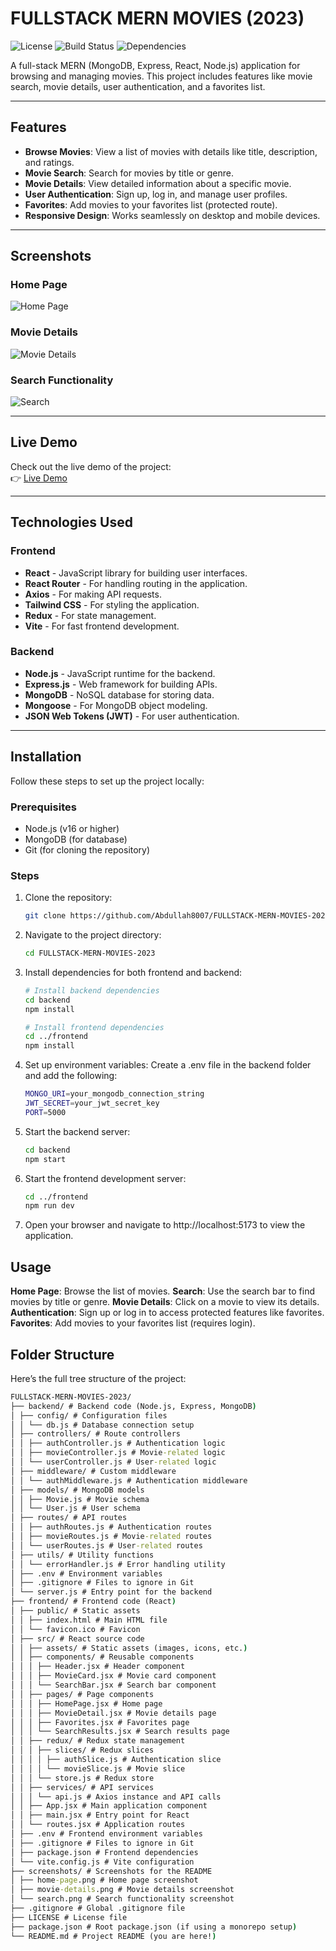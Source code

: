 # FULLSTACK MERN MOVIES (2023)

![License](https://img.shields.io/badge/License-MIT-blue.svg)
![Build Status](https://img.shields.io/badge/Build-Passing-brightgreen.svg)
![Dependencies](https://img.shields.io/badge/Dependencies-Up%20to%20Date-brightgreen.svg)

A full-stack MERN (MongoDB, Express, React, Node.js) application for browsing and managing movies. This project includes features like movie search, movie details, user authentication, and a favorites list.

---

## Features

- **Browse Movies**: View a list of movies with details like title, description, and ratings.
- **Movie Search**: Search for movies by title or genre.
- **Movie Details**: View detailed information about a specific movie.
- **User Authentication**: Sign up, log in, and manage user profiles.
- **Favorites**: Add movies to your favorites list (protected route).
- **Responsive Design**: Works seamlessly on desktop and mobile devices.

---

## Screenshots

### Home Page
![Home Page](./screenshots/home-page.png)

### Movie Details
![Movie Details](./screenshots/movie-details.png)

### Search Functionality
![Search](./screenshots/search.png)

---

## Live Demo

Check out the live demo of the project:  
👉 [Live Demo](https://your-project-url.vercel.app)

---

## Technologies Used

### Frontend
- **React** - JavaScript library for building user interfaces.
- **React Router** - For handling routing in the application.
- **Axios** - For making API requests.
- **Tailwind CSS** - For styling the application.
- **Redux** - For state management.
- **Vite** - For fast frontend development.

### Backend
- **Node.js** - JavaScript runtime for the backend.
- **Express.js** - Web framework for building APIs.
- **MongoDB** - NoSQL database for storing data.
- **Mongoose** - For MongoDB object modeling.
- **JSON Web Tokens (JWT)** - For user authentication.

---

## Installation

Follow these steps to set up the project locally:

### Prerequisites

- Node.js (v16 or higher)
- MongoDB (for database)
- Git (for cloning the repository)

### Steps

1. Clone the repository:
   ```bash
   git clone https://github.com/Abdullah8007/FULLSTACK-MERN-MOVIES-2023.git

2. Navigate to the project directory:
   ```bash
   cd FULLSTACK-MERN-MOVIES-2023

3. Install dependencies for both frontend and backend:
   ```bash
   # Install backend dependencies
   cd backend
   npm install

   # Install frontend dependencies
   cd ../frontend
   npm install

4. Set up environment variables:
   Create a .env file in the backend folder and add the following:
   ```bash
   MONGO_URI=your_mongodb_connection_string
   JWT_SECRET=your_jwt_secret_key
   PORT=5000
   
5. Start the backend server:
   ```bash
   cd backend
   npm start

6. Start the frontend development server:
   ```bash
   cd ../frontend
   npm run dev

7. Open your browser and navigate to http://localhost:5173 to view the application.

## Usage

**Home Page**: Browse the list of movies.
**Search**: Use the search bar to find movies by title or genre.
**Movie Details**: Click on a movie to view its details.
**Authentication**: Sign up or log in to access protected features like favorites.
**Favorites**: Add movies to your favorites list (requires login).

## Folder Structure
Here’s the full tree structure of the project:
```cmd
FULLSTACK-MERN-MOVIES-2023/
├── backend/ # Backend code (Node.js, Express, MongoDB)
│ ├── config/ # Configuration files
│ │ └── db.js # Database connection setup
│ ├── controllers/ # Route controllers
│ │ ├── authController.js # Authentication logic
│ │ ├── movieController.js # Movie-related logic
│ │ └── userController.js # User-related logic
│ ├── middleware/ # Custom middleware
│ │ └── authMiddleware.js # Authentication middleware
│ ├── models/ # MongoDB models
│ │ ├── Movie.js # Movie schema
│ │ └── User.js # User schema
│ ├── routes/ # API routes
│ │ ├── authRoutes.js # Authentication routes
│ │ ├── movieRoutes.js # Movie-related routes
│ │ └── userRoutes.js # User-related routes
│ ├── utils/ # Utility functions
│ │ └── errorHandler.js # Error handling utility
│ ├── .env # Environment variables
│ ├── .gitignore # Files to ignore in Git
│ └── server.js # Entry point for the backend
├── frontend/ # Frontend code (React)
│ ├── public/ # Static assets
│ │ ├── index.html # Main HTML file
│ │ └── favicon.ico # Favicon
│ ├── src/ # React source code
│ │ ├── assets/ # Static assets (images, icons, etc.)
│ │ ├── components/ # Reusable components
│ │ │ ├── Header.jsx # Header component
│ │ │ ├── MovieCard.jsx # Movie card component
│ │ │ └── SearchBar.jsx # Search bar component
│ │ ├── pages/ # Page components
│ │ │ ├── HomePage.jsx # Home page
│ │ │ ├── MovieDetail.jsx # Movie details page
│ │ │ ├── Favorites.jsx # Favorites page
│ │ │ └── SearchResults.jsx # Search results page
│ │ ├── redux/ # Redux state management
│ │ │ ├── slices/ # Redux slices
│ │ │ │ ├── authSlice.js # Authentication slice
│ │ │ │ └── movieSlice.js # Movie slice
│ │ │ └── store.js # Redux store
│ │ ├── services/ # API services
│ │ │ └── api.js # Axios instance and API calls
│ │ ├── App.jsx # Main application component
│ │ ├── main.jsx # Entry point for React
│ │ └── routes.jsx # Application routes
│ ├── .env # Frontend environment variables
│ ├── .gitignore # Files to ignore in Git
│ ├── package.json # Frontend dependencies
│ └── vite.config.js # Vite configuration
├── screenshots/ # Screenshots for the README
│ ├── home-page.png # Home page screenshot
│ ├── movie-details.png # Movie details screenshot
│ └── search.png # Search functionality screenshot
├── .gitignore # Global .gitignore file
├── LICENSE # License file
├── package.json # Root package.json (if using a monorepo setup)
└── README.md # Project README (you are here!)
